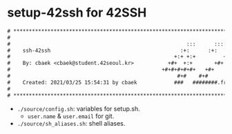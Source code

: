 # setup-42ssh for 42SSH

```txt
# **************************************************************************** #
#                                                                              #
#                                                         :::      ::::::::    #
#    ssh-42ssh                                          :+:      :+:    :+:    #
#                                                     +:+ +:+         +:+      #
#    By: cbaek <cbaek@student.42seoul.kr>           +#+  +:+       +#+         #
#                                                 +#+#+#+#+#+   +#+            #
#                                                      #+#    #+#              #
#    Created: 2021/03/25 15:54:31 by cbaek            ###   ########.fr        #
#                                                                              #
# **************************************************************************** #
```

- `./source/config.sh`: variables for setup.sh.
  - `user.name` & `user.email` for git.
- `./source/sh_aliases.sh`: shell aliases.
